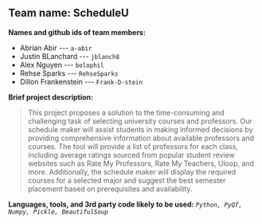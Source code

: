 ## Team name: ScheduleU

**Names and github ids of team members:**
- Abrian Abir ---  `a-abir`
- Justin BLanchard ---  `jblanch8`
- Alex Nguyen ---  `bolophil`
- Rehse Sparks ---  `RehseSparks`
- Dillon Frankenstein ---  `Frank-D-stein`

  

**Brief project description:**

> This project proposes a solution to the time-consuming and challenging
> task of selecting university courses and professors. Our schedule
> maker will assist students in making informed decisions by providing
> comprehensive information about available professors and courses. The
> tool will provide a list of professors for each class, including
> average ratings sourced from popular student review websites such as
> Rate My Professors, Rate My Teachers, Uloop, and more. Additionally,
> the schedule maker will display the required courses for a selected
> major and suggest the best semester placement based on prerequisites
> and availability.
  

**Languages, tools, and 3rd party code likely to be used:**
*`Python, PyQT, Numpy, Pickle, BeautifulSoup`*

